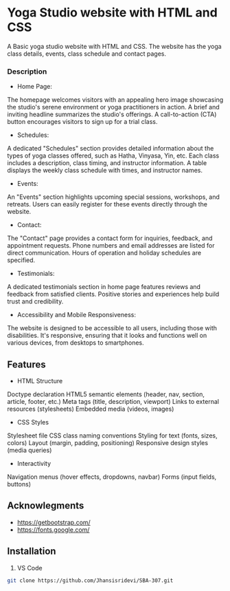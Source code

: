 # Yoga Studio website with HTML and CSS

A Basic yoga studio website with HTML and CSS. The website has the yoga class details, events, class schedule and contact pages.

### Description

- Home Page:

The homepage welcomes visitors with an appealing hero image showcasing the studio's serene environment or yoga practitioners in action.
A brief and inviting headline summarizes the studio's offerings.
A call-to-action (CTA) button encourages visitors to sign up for a trial class.

- Schedules:

A dedicated "Schedules" section provides detailed information about the types of yoga classes offered, such as Hatha, Vinyasa, Yin, etc.
Each class includes a description, class timing, and instructor information.
A table displays the weekly class schedule with times, and instructor names.

- Events:

An "Events" section highlights upcoming special sessions, workshops, and retreats.
Users can easily register for these events directly through the website.

- Contact:

The "Contact" page provides a contact form for inquiries, feedback, and appointment requests.
Phone numbers and email addresses are listed for direct communication.
Hours of operation and holiday schedules are specified.

- Testimonials:

A dedicated testimonials section in home page features reviews and feedback from satisfied clients.
Positive stories and experiences help build trust and credibility.

- Accessibility and Mobile Responsiveness:

The website is designed to be accessible to all users, including those with disabilities.
It's responsive, ensuring that it looks and functions well on various devices, from desktops to smartphones.

## Features

- HTML Structure

Doctype declaration
HTML5 semantic elements (header, nav, section, article, footer, etc.)
Meta tags (title, description, viewport)
Links to external resources (stylesheets)
Embedded media (videos, images)

- CSS Styles

Stylesheet file
CSS class naming conventions
Styling for text (fonts, sizes, colors)
Layout (margin, padding, positioning)
Responsive design styles (media queries)

- Interactivity

Navigation menus (hover effects, dropdowns, navbar)
Forms (input fields, buttons)

## Acknowlegments

- https://getbootstrap.com/
- https://fonts.google.com/


## Installation

1. VS Code

```bash
git clone https://github.com/Jhansisridevi/SBA-307.git
